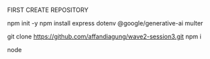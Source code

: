 FIRST CREATE REPOSITORY

npm init -y 
npm install express dotenv @google/generative-ai multer


git clone https://github.com/affandiagung/wave2-session3.git
npm i

node 